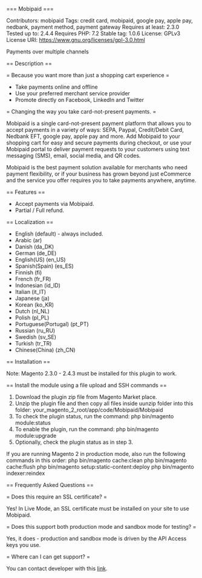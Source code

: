 ﻿=== Mobipaid ===

Contributors: mobipaid
Tags: credit card, mobipaid, google pay, apple pay, nedbank, payment method, payment gateway
Requires at least: 2.3.0
Tested up to: 2.4.4
Requires PHP: 7.2
Stable tag: 1.0.6
License: GPLv3
License URI: https://www.gnu.org/licenses/gpl-3.0.html

Payments over multiple channels

== Description ==

= Because you want more than just a shopping cart experience =

* Take payments online and offline
* Use your preferred merchant service provider
* Promote directly on Facebook, LinkedIn and Twitter

= Changing the way you take card-not-present payments. =

Mobipaid is a single card-not-present payment platform that allows you to accept payments in a variety of ways: SEPA, Paypal, Credit/Debit Card, Nedbank EFT, google pay, apple pay and more. Add Mobipaid to your shopping cart for easy and secure payments during checkout, or use your Mobipaid portal to deliver payment requests to your customers using text messaging (SMS), email, social media, and QR codes.

Mobipaid is the best payment solution available for merchants who need payment flexibility, or if your business has grown beyond just eCommerce and the service you offer requires you to take payments anywhere, anytime.
 
== Features ==

* Accept payments via Mobipaid.
* Partial / Full refund.
 
== Localization ==

* English (default) - always included.
* Arabic (ar)
* Danish (da_DK)
* German (de_DE)
* English(US) (en_US)
* Spanish(Spain) (es_ES)
* Finnish (fi)
* French (fr_FR)
* Indonesian (id_ID)
* Italian (it_IT)
* Japanese (ja)
* Korean (ko_KR)
* Dutch (nl_NL)
* Polish (pl_PL)
* Portuguese(Portugal) (pt_PT)
* Russian (ru_RU)
* Swedish (sv_SE)
* Turkish (tr_TR)
* Chinese(China) (zh_CN)




== Installation ==

Note: Magento 2.3.0 - 2.4.3 must be installed for this plugin to work.

== Install the module using a file upload and SSH commands ==

1. Download the plugin zip file from Magento Market place.
2. Unzip the plugin file  and then copy all files inside uunzip folder into this folder: your_magento_2_root/app/code/Mobipaid/Mobipaid
3. To check the plugin status, run the command:
php bin/magento module:status
4. To enable the plugin, run the command:
php bin/magento module:upgrade
5. Optionally, check the plugin status as in step 3.

If you are running Magento 2 in production mode, also run the following commands in this order:
php bin/magento cache:clean
php bin/magento cache:flush
php bin/magento setup:static-content:deploy
php bin/magento indexer:reindex




== Frequently Asked Questions ==

= Does this require an SSL certificate? =

Yes! In Live Mode, an SSL certificate must be installed on your site to use Mobipaid.

= Does this support both production mode and sandbox mode for testing? =

Yes, it does - production and sandbox mode is driven by the API Access keys you use.

= Where can I can get support? =

You can contact developer with this [link](https://mobipaid.com/contact/).

